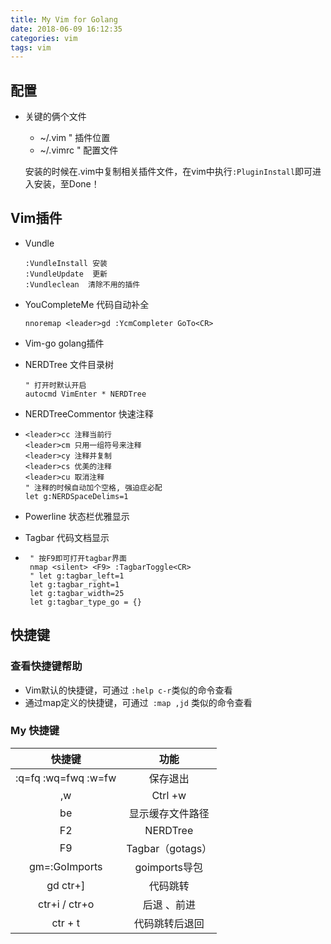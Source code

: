 ```yaml
---
title: My Vim for Golang
date: 2018-06-09 16:12:35
categories: vim
tags: vim
---
```




## 配置

* 关键的俩个文件 

  * ~/.vim   "  插件位置
  * ~/.vimrc   "  配置文件

  安装的时候在.vim中复制相关插件文件，在vim中执行`:PluginInstall`即可进入安装，至Done！

## Vim插件

* Vundle 

  ```vim
  :VundleInstall 安装
  :VundleUpdate  更新
  :Vundleclean  清除不用的插件
  ```

+ YouCompleteMe      代码自动补全

  ~~~vim
  nnoremap <leader>gd :YcmCompleter GoTo<CR>
  ~~~

+ Vim-go      golang插件

+ NERDTree    文件目录树

  ```
  " 打开时默认开启
  autocmd VimEnter * NERDTree
  ```

+ NERDTreeCommentor    快速注释

+ ```
  <leader>cc 注释当前行
  <leader>cm 只用一组符号来注释
  <leader>cy 注释并复制
  <leader>cs 优美的注释
  <leader>cu 取消注释
  " 注释的时候自动加个空格, 强迫症必配
  let g:NERDSpaceDelims=1
  ```

+ Powerline    状态栏优雅显示

+ Tagbar     代码文档显示

+ ```
   " 按F9即可打开tagbar界面
   nmap <silent> <F9> :TagbarToggle<CR>
   " let g:tagbar_left=1
   let g:tagbar_right=1
   let g:tagbar_width=25
   let g:tagbar_type_go = {}
   ```
## 快捷键

### 查看快捷键帮助

* Vim默认的快捷键，可通过 `:help c-r`类似的命令查看
* 通过map定义的快捷键，可通过` :map ,jd` 类似的命令查看

### My 快捷键

|        快捷键        |       功能       |
| :------------------: | :--------------: |
| :q=fq  :wq=fwq :w=fw |     保存退出     |
|          ,w          |     Ctrl +w      |
|          be          | 显示缓存文件路径 |
|          F2          |     NERDTree     |
|          F9          | Tagbar（gotags） |
|    gm=:GoImports     |  goimports导包   |
|      gd   ctr+]      |     代码跳转     |
|    ctr+i / ctr+o     |   后退 、前进    |
|       ctr + t        |  代码跳转后退回  |
